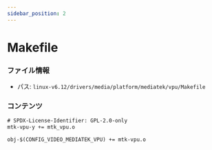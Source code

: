 ```yaml
---
sidebar_position: 2
---
```

# Makefile

### ファイル情報

- パス: `linux-v6.12/drivers/media/platform/mediatek/vpu/Makefile`

### コンテンツ

```txt
# SPDX-License-Identifier: GPL-2.0-only
mtk-vpu-y += mtk_vpu.o

obj-$(CONFIG_VIDEO_MEDIATEK_VPU) += mtk-vpu.o

```
